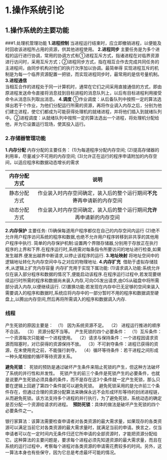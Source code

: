 # 1.操作系统引论

## 1.操作系统的主要功能
###1.处理机管理功能
**1.进程控制**
​	当进程运行结束时，应立即撤销进程，以便能及时回收该进程所占用的资源，供其他进程使用。
**2.进程同步**
​	主要任务是为多个进程的运行进行协调，常用的协调方式有①进程互斥方式，指诸进程在对临界资源进行访问时，采用互斥方式；②进程同步方式，指在相互合作去完成共同任务的主进程间，由同步机构对他们的执行次序加以协调。最简单得 实现进程互斥的机制是为每一个临界资源配置一把锁，而实现进程同步时，最常用的是信号量机制。
**3.进程通信**	
​	当相互合作的进程处于同一计算机时，通常在它们之间采用直接通信的方式，即由原进程发送命令直接将消息挂到目标进程的消息队列上，以后有目标进程利用接受命令从消息队列取出消息。
**4.调度**
​	①作业调度：从后备队列中按照一定的算法选择出若干个作业，为他们分配运行所需的资源，再将作业调入内存之后，分别为他们建立进程，使它们都成为可能获得处理机的就绪进程，并将他们插入到就绪队列中。
​	②进程调度：从就绪队列中按照一定的算法选出一个进程，将处理机分配给他，并为它设置运行现场，使其投入运行。

### 2.存储器管理功能

**1.内存分配**
内存分配的主要任务：
(1)为每道程序分配内存空间;
(2)提高存储器的利用率，尽量减少不可用的内存空间;
(3)允许正在运行的程序申请附加的内存空间，以适应程序和数据动态增长的需求

| 内存分配方式 |                   说明                   |
| :----: | :------------------------------------: |
| 静态分配方式 | 作业装入时内存空间确定，装入后的整个运行期间**不允许**再申请新的内存空间 |
| 动态分配方式 | 作业装入时内存空间确定，装入后的整个运行期间**允许**再申请新的内存空间  |
**2.内存保护**
主要任务:
​	(1)确保每道用户程序都仅在自己的内存空间内运行
​	(2)绝不允许用户程序访问系统的程序和数据,也绝不允许用户程序转移到非共享的其他用户程序中执行.
简单的内存保护机制:设置两个界限存储器,分别用于存放正在执行程序的上界和下界.在程序运行时,系统需对每条指令所要访问的地址进行检查,如果发生越界.便发出越界中断请求,以停止该程序的运行.
**3.地址映射**
​	将地址空间中的逻辑地址转化为内存空间中与之对应的物理地址.
**4.内存扩充**
​	借助于虚拟存储技术,从逻辑上扩充内存容量
内存扩充用于实现下属功能:
(1)请求调入功能:系统允许仅在装入部分程序和数据的情况下,便能启动该程序.在程序运行过程中,若发现要继续运行时所需的程序和数据尚未装入内存,可向OS发出请求,由OS从磁盘中将所需部分调入内存,以便继续运行.
(2)置换功能:若发现在内存中已无足够的空间来装入需要调入的程序和数据时,系统应将内存中的一部分暂时不用的程序和数据调至硬盘上,以腾出内存空间,然后再将所需调入的程序和数据调入内存.



### 线程

产生死锁的原因主要是： 
（1） 因为系统资源不足。 
（2） 进程运行推进的顺序不合适。 
（3） 资源分配不当等。 
产生死锁的四个必要条件： 
（1）互斥条件：一个资源每次只能被一个进程使用。 
（2）请求与保持条件：一个进程因请求资源而阻塞时，对已获得的资源保持不放。 
（3）不可剥夺条件：进程已获得的资源，在末使用完之前，不能强行剥夺。 
（4）循环等待条件：若干进程之间形成一种头尾相接的循环等待资源关系。

**避免死锁：** 
死锁的预防是通过破坏产生条件来阻止死锁的产生，但这种方法破坏了系统的并行性和并发性。 
死锁产生的前三个条件是死锁产生的必要条件，也就是说要产生死锁必须具备的条件，而不是存在这3个条件就一定产生死锁，那么只要在逻辑上回避了第四个条件就可以避免死锁。 
避免死锁采用的是允许前三个条件存在，但通过合理的资源分配算法来确保永远不会形成环形等待的封闭进程链，从而避免死锁。该方法支持多个进程的并行执行，为了避免死锁，系统动态的确定是否分配一个资源给请求的进程。 
**预防死锁**：具体的做法是破坏产生死锁的四个必要条件之一。

银行家算法：该算法需要检查申请者对各类资源的最大需求量，如果现存的各类资源可以满足当前它对各类资源的最大需求量时，就满足当前的申请。换言之，仅当申请者可以在一定时间内无条件归还它所申请的全部资源时，才能把资源分配给它。这种算法的主要问题是，要求每个进程必须先知道资源的最大需求量，而且在系统的运行过程中，考察每个进程对各类资源的申请需花费较多的时间。另外，这一算法本身也有些保守，因为它总是考虑最坏可能的情况。

